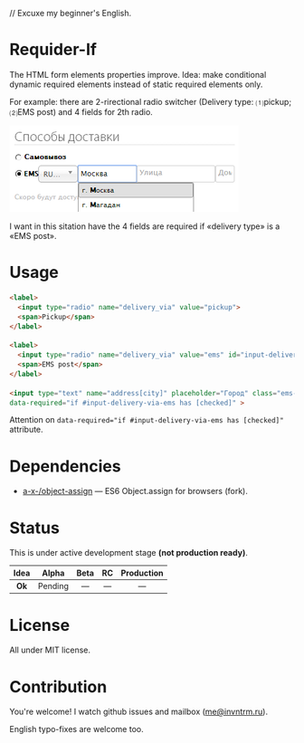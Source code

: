 // Excuxe my beginner's English.

# Requider-If

The HTML form elements properties improve.
Idea: make conditional dynamic required elements instead of static required elements only.

For example: there are 2-rirectional radio switcher (Delivery type: ⑴pickup; ⑵EMS post) and 4 fields for 2th radio.

![Form example](/required-if-example.png)

I want in this sitation have the 4 fields are required if «delivery type» is a «EMS post».

# Usage

```html
<label>
  <input type="radio" name="delivery_via" value="pickup">
  <span>Pickup</span>
</label>

<label>
  <input type="radio" name="delivery_via" value="ems" id="input-delivery-via-ems" checked>
  <span>EMS post</span>
</label>

<input type="text" name="address[city]" placeholder="Город" class="ems-calc"
data-required="if #input-delivery-via-ems has [checked]" >
```

Attention on `data-required="if #input-delivery-via-ems has [checked]"` attribute.

# Dependencies

* [a-x-/object-assign](https://github.com/a-x-/object-assign) — ES6 Object.assign for browsers (fork).

# Status

This is under active development stage **(not production ready)**.


| **Idea** | Alpha | Beta | RC | Production |
|:--------:|:-----:|:----:|:--:|:----------:|
|  **Ok**  |Pending|  —   |  — |      —     |

# License

All under MIT license.

# Contribution

You're welcome!
I watch github issues and mailbox (me@invntrm.ru).

English typo-fixes are welcome too.
